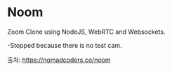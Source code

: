# Noom

Zoom Clone using NodeJS, WebRTC and Websockets.

-Stopped because there is no test cam.

출처: https://nomadcoders.co/noom
